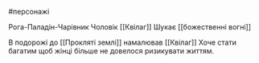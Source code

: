 #персонажі 

Рога-Паладін-Чарівник
Чоловік [[Квілаг]] 
Шукає [[божественні вогні]]

В подорожі до [[Прокляті землі]] намалював [[Квілаг]]
Хоче стати багатим щоб жінці більше не довелося ризикувати життям.